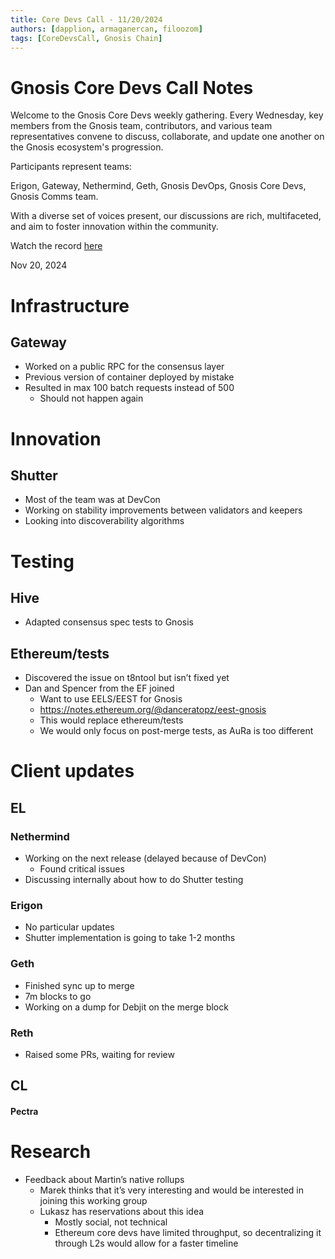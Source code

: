 ```yaml
---
title: Core Devs Call - 11/20/2024
authors: [dapplion, armaganercan, filoozom]
tags: [CoreDevsCall, Gnosis Chain]
---
```


# Gnosis Core Devs Call Notes

Welcome to the Gnosis Core Devs weekly gathering. Every Wednesday, key members from the Gnosis team, contributors, and various team representatives convene to discuss, collaborate, and update one another on the Gnosis ecosystem's progression.

Participants represent teams:

Erigon, Gateway, Nethermind, Geth, Gnosis DevOps, Gnosis Core Devs, Gnosis Comms team.

With a diverse set of voices present, our discussions are rich, multifaceted, and aim to foster innovation within the community.

Watch the record [here](https://youtu.be/Vc2UvbyrRhg)

Nov 20, 2024

# Infrastructure
## Gateway
* Worked on a public RPC for the consensus layer
* Previous version of container deployed by mistake
* Resulted in max 100 batch requests instead of 500
    * Should not happen again
# Innovation
## Shutter
   * Most of the team was at DevCon
   * Working on stability improvements between validators and keepers
   * Looking into discoverability algorithms

# Testing
## Hive
 * Adapted consensus spec tests to Gnosis
## Ethereum/tests
* Discovered the issue on t8ntool but isn’t fixed yet
* Dan and Spencer from the EF joined
    * Want to use EELS/EEST for Gnosis
    * https://notes.ethereum.org/@danceratopz/eest-gnosis
    * This would replace ethereum/tests
    * We would only focus on post-merge tests, as AuRa is too different

# Client updates
## EL
### Nethermind
* Working on the next release (delayed because of DevCon)
     * Found critical issues
* Discussing internally about how to do Shutter testing

### Erigon
* No particular updates
* Shutter implementation is going to take 1-2 months

### Geth
* Finished sync up to merge
* 7m blocks to go
* Working on a dump for Debjit on the merge block

### Reth
* Raised some PRs, waiting for review

## CL
#### Pectra
# Research
* Feedback about Martin’s native rollups
    * Marek thinks that it’s very interesting and would be interested in joining this working group
    * Lukasz has reservations about this idea
        * Mostly social, not technical
        * Ethereum core devs have limited throughput, so decentralizing it through L2s would allow for a faster timeline




















































